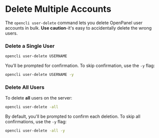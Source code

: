# Delete Multiple Accounts

The `opencli user-delete` command lets you delete OpenPanel user accounts in bulk. **Use caution**-it's easy to accidentally delete the wrong users.

### Delete a Single User

```bash
opencli user-delete USERNAME
```

You’ll be prompted for confirmation. To skip confirmation, use the `-y` flag:

```bash
opencli user-delete USERNAME -y
```

### Delete All Users

To delete **all** users on the server:

```bash
opencli user-delete -all
```

By default, you'll be prompted to confirm each deletion. To skip all confirmations, use the `-y` flag:

```bash
opencli user-delete -all -y
```
